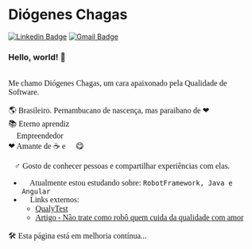 # Diógenes Chagas
[![Linkedin Badge](https://img.shields.io/badge/-diogeneschagas-blue?style=flat-square&logo=Linkedin&logoColor=white&link=https://www.linkedin.com/in/diogeneschagas/)](https://www.linkedin.com/in/diogeneschagas/)
[![Gmail Badge](https://img.shields.io/badge/-diogeneschagas20@gmail.com-c14438?style=flat-square&logo=Gmail&logoColor=white&link=mailto:diogeneschagas20@gmail.com)](mailto:diogeneschagas20@gmail.com)

### Hello, world! 👋 

<!--
**DioChagas/DioChagas** is a ✨ _special_ ✨ repository because its `README.md` (this file) appears on your GitHub profile.-->
<span style="font-family:Consolas; font-size:12pt;">
<br>
Me chamo Diógenes Chagas, um cara apaixonado pela Qualidade de Software. 👨‍💻

:earth_americas: Brasileiro. Pernambucano de nascença, mas paraibano de ❤ <br>
📚 Eterno aprendiz <br>
🚀 Empreendedor <br>
❤ Amante de ☕ e 🍫 😋<br>

🙋‍♂ Gosto de conhecer pessoas e compartilhar experiências com elas.
<!--
+ 😄 Pronouns: He/Him/His -->
+ 🌱 Atualmente estou estudando sobre: ```RobotFramework, Java e Angular```
+ 🔗 Links externos:
	+ [QualyTest](https://www.instagram.com/qualytest/)
	+ [Artigo - Não trate como robô quem cuida da qualidade com amor](https://medium.com/revista-tspi/n%C3%A3o-trate-como-rob%C3%B4-quem-cuida-da-qualidade-com-amor-691cceabd22)



🛠 Esta página está em melhoria contínua... 🧰

</span>
